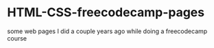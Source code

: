 # HTML-CSS-freecodecamp-pages
some web pages I did a couple years ago while doing a freecodecamp course
